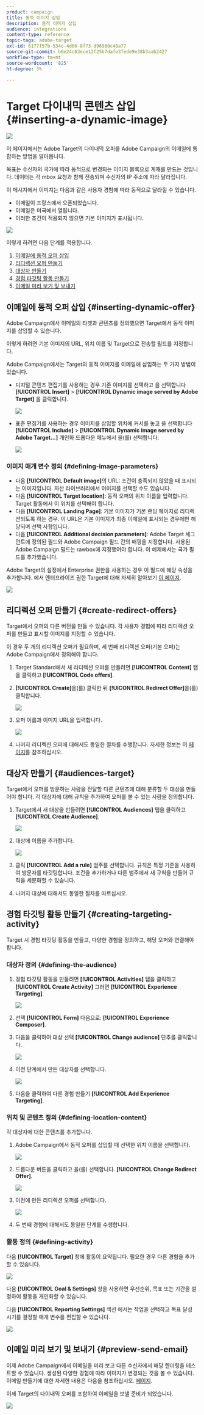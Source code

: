 ```yaml
---
product: campaign
title: 동적 이미지 삽입
description: 동적 이미지 삽입
audience: integrations
content-type: reference
topic-tags: adobe-target
exl-id: 6177f57b-534c-4d86-8f73-d96980c48a77
source-git-commit: b6e24c63ece12f25b7dafe3fede9e38b3aab2427
workflow-type: tm+mt
source-wordcount: '825'
ht-degree: 3%

---
```


# Target 다이내믹 콘텐츠 삽입 {#inserting-a-dynamic-image}

![](../../assets/common.svg)

이 페이지에서는 Adobe Target의 다이내믹 오퍼를 Adobe Campaign의 이메일에 통합하는 방법을 알아봅니다.

목표는 수신자의 국가에 따라 동적으로 변경되는 이미지 블록으로 게재를 만드는 것입니다. 데이터는 각 mbox 요청과 함께 전송되며 수신자의 IP 주소에 따라 달라집니다.

이 메시지에서 이미지는 다음과 같은 사용자 경험에 따라 동적으로 달라질 수 있습니다.

* 이메일이 프랑스에서 오픈되었습니다.
* 이메일은 미국에서 열립니다.
* 이러한 조건이 적용되지 않으면 기본 이미지가 표시됩니다.

![](assets/target_4.png)

이렇게 하려면 다음 단계를 적용합니다.

1. [이메일에 동적 오퍼 삽입](../../integrations/using/inserting-a-dynamic-image.md#inserting-dynamic-offer)
1. [리디렉션 오퍼 만들기](../../integrations/using/inserting-a-dynamic-image.md#create-redirect-offers)
1. [대상자 만들기](../../integrations/using/inserting-a-dynamic-image.md#audiences-target)
1. [경험 타깃팅 활동 만들기](../../integrations/using/inserting-a-dynamic-image.md#creating-targeting-activity)
1. [이메일 미리 보기 및 보내기](../../integrations/using/inserting-a-dynamic-image.md#preview-send-email)

## 이메일에 동적 오퍼 삽입 {#inserting-dynamic-offer}

Adobe Campaign에서 이메일의 타겟과 콘텐츠를 정의했으면 Target에서 동적 이미지를 삽입할 수 있습니다.

이렇게 하려면 기본 이미지의 URL, 위치 이름 및 Target으로 전송할 필드를 지정합니다.

Adobe Campaign에서는 Target의 동적 이미지를 이메일에 삽입하는 두 가지 방법이 있습니다.

* 디지털 콘텐츠 편집기를 사용하는 경우 기존 이미지를 선택하고 을 선택합니다 **[!UICONTROL Insert]** > **[!UICONTROL Dynamic image served by Adobe Target]** 을 클릭합니다.

   ![](assets/target_5.png)

* 표준 편집기를 사용하는 경우 이미지를 삽입할 위치에 커서를 놓고 을 선택합니다 **[!UICONTROL Include]** > **[!UICONTROL Dynamic image served by Adobe Target...]** 개인화 드롭다운 메뉴에서 을(를) 선택합니다.

   ![](assets/target_12.png)

### 이미지 매개 변수 정의 {#defining-image-parameters}

* 다음 **[!UICONTROL Default image]**&#x200B;의 URL: 조건이 충족되지 않았을 때 표시되는 이미지입니다. 자산 라이브러리에서 이미지를 선택할 수도 있습니다.
* 다음 **[!UICONTROL Target location]**: 동적 오퍼의 위치 이름을 입력합니다. Target 활동에서 이 위치를 선택해야 합니다.
* 다음 **[!UICONTROL Landing Page]**: 기본 이미지가 기본 랜딩 페이지로 리디렉션되도록 하는 경우. 이 URL은 기본 이미지가 최종 이메일에 표시되는 경우에만 해당되며 선택 사항입니다.
* 다음 **[!UICONTROL Additional decision parameters]**: Adobe Target 세그먼트에 정의된 필드와 Adobe Campaign 필드 간의 매핑을 지정합니다. 사용된 Adobe Campaign 필드는 rawbox에 지정했어야 합니다. 이 예제에서는 국가 필드를 추가했습니다.

Adobe Target의 설정에서 Enterprise 권한을 사용하는 경우 이 필드에 해당 속성을 추가합니다. 에서 엔터프라이즈 권한 Target에 대해 자세히 알아보기 [이 페이지](https://experienceleague.adobe.com/docs/target/using/administer/manage-users/enterprise/properties-overview.html).

![](assets/target_13.png)

## 리디렉션 오퍼 만들기 {#create-redirect-offers}

Target에서 오퍼의 다른 버전을 만들 수 있습니다. 각 사용자 경험에 따라 리디렉션 오퍼를 만들고 표시할 이미지를 지정할 수 있습니다.

이 경우 두 개의 리디렉션 오퍼가 필요하며, 세 번째 리디렉션 오퍼(기본 오퍼)는 Adobe Campaign에서 정의해야 합니다.

1. Target Standard에서 새 리디렉션 오퍼를 만들려면 **[!UICONTROL Content]** 탭을 클릭하고 **[!UICONTROL Code offers]**.

1. **[!UICONTROL Create]**&#x200B;을(를) 클릭한 뒤 **[!UICONTROL Redirect Offer]**&#x200B;을(를) 클릭합니다.

   ![](assets/target_9.png)

1. 오퍼 이름과 이미지 URL을 입력합니다.

   ![](assets/target_6.png)

1. 나머지 리디렉션 오퍼에 대해서도 동일한 절차를 수행합니다. 자세한 정보는 이 [페이지](https://experienceleague.adobe.com/docs/target/using/experiences/offers/offer-redirect.html)를 참조하십시오.

## 대상자 만들기 {#audiences-target}

Target에서 오퍼를 방문하는 사람을 전달할 다른 콘텐츠에 대해 분류할 두 대상을 만들어야 합니다. 각 대상자에 대해 규칙을 추가하여 오퍼를 볼 수 있는 사람을 정의합니다.

1. Target에서 새 대상을 만들려면 **[!UICONTROL Audiences]** 탭을 클릭하고 **[!UICONTROL Create Audience]**.

   ![](assets/audiences_1.png)

1. 대상에 이름을 추가합니다.

   ![](assets/audiences_2.png)

1. 클릭 **[!UICONTROL Add a rule]** 범주를 선택합니다. 규칙은 특정 기준을 사용하여 방문자를 타깃팅합니다. 조건을 추가하거나 다른 범주에서 새 규칙을 만들어 규칙을 세분화할 수 있습니다.

1. 나머지 대상에 대해서도 동일한 절차를 따르십시오.

## 경험 타깃팅 활동 만들기 {#creating-targeting-activity}

Target 시 경험 타깃팅 활동을 만들고, 다양한 경험을 정의하고, 해당 오퍼와 연결해야 합니다.

### 대상자 정의 {#defining-the-audience}

1. 경험 타깃팅 활동을 만들려면 **[!UICONTROL Activities]** 탭을 클릭하고 **[!UICONTROL Create Activity]** 그러면 **[!UICONTROL Experience Targeting]**.

   ![](assets/target_10.png)

1. 선택 **[!UICONTROL Form]** 다음으로: **[!UICONTROL Experience Composer]**.

1. 다음을 클릭하여 대상 선택 **[!UICONTROL Change audience]** 단추를 클릭합니다.

   ![](assets/target_10_2.png)

1. 이전 단계에서 만든 대상자를 선택합니다.

   ![](assets/target_10_3.png)

1. 다음을 클릭하여 다른 경험 만들기 **[!UICONTROL Add Experience Targeting]**.

### 위치 및 콘텐츠 정의 {#defining-location-content}

각 대상자에 대한 콘텐츠를 추가합니다.

1. Adobe Campaign에서 동적 오퍼를 삽입할 때 선택한 위치 이름을 선택합니다.

   ![](assets/target_15.png)

1. 드롭다운 버튼을 클릭하고 을(를) 선택합니다. **[!UICONTROL Change Redirect Offer]**.

   ![](assets/target_content.png)

1. 이전에 만든 리디렉션 오퍼를 선택합니다.

   ![](assets/target_content_2.png)

1. 두 번째 경험에 대해서도 동일한 단계를 수행합니다.

### 활동 정의 {#defining-activity}

다음 **[!UICONTROL Target]** 창에 활동이 요약됩니다. 필요한 경우 다른 경험을 추가할 수 있습니다.

![](assets/target_experience.png)

다음 **[!UICONTROL Goal & Settings]** 창을 사용하면 우선순위, 목표 또는 기간을 설정하여 활동을 개인화할 수 있습니다.

다음 **[!UICONTROL Reporting Settings]** 섹션 에서는 작업을 선택하고 목표 달성 시기를 결정할 매개 변수를 편집할 수 있습니다.

![](assets/target_experience_2.png)

## 이메일 미리 보기 및 보내기 {#preview-send-email}

이제 Adobe Campaign에서 이메일을 미리 보고 다른 수신자에서 해당 렌더링을 테스트할 수 있습니다. 생성된 다양한 경험에 따라 이미지가 변경되는 것을 볼 수 있습니다. 이메일 만들기에 대한 자세한 내용은 다음을 참조하십시오. [페이지](../../delivery/using/defining-the-email-content.md).

이제 Target의 다이내믹 오퍼를 포함하여 이메일을 보낼 준비가 되었습니다.

![](assets/target_20.png)

